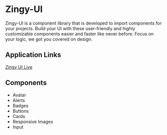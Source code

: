 # Zingy-UI

Zingy-UI is a component library that is developed to import components for your projects.
Build your UI with these user-friendly and highly customizable components easier and faster
like never before. 
Focus on your logic, we got you covered on design.

## Application Links
[Zingy UI Live](https://zingy-ui.netlify.app)

## Components

- Avatar
- Alerts
- Badges
- Buttons
- Cards
- Responsive Images
- Input
